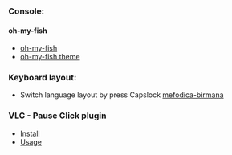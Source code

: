 ### Console:
#### oh-my-fish
* [oh-my-fish](https://github.com/oh-my-fish/oh-my-fish)
* [oh-my-fish theme](https://github.com/oh-my-fish/oh-my-fish/blob/master/docs/Themes.md#bobthefish)

### Keyboard layout:
* Switch language layout by press Capslock [mefodica-birmana](https://github.com/home-work/mefodica-birmana)


### VLC - Pause Click plugin
* [Install](https://github.com/nurupo/vlc-pause-click-plugin#macos)
* [Usage](https://github.com/nurupo/vlc-pause-click-plugin#usage)
